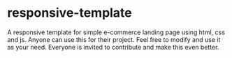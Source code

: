 # responsive-template
A responsive template for simple e-commerce landing page using html, css and js. Anyone can use this for their project. Feel free to modify and use it as your need. Everyone is invited to contribute and make this even better.
